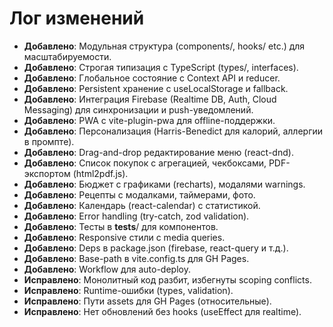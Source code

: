 # Лог изменений

- **Добавлено**: Модульная структура (components/, hooks/ etc.) для масштабируемости.
- **Добавлено**: Строгая типизация с TypeScript (types/, interfaces).
- **Добавлено**: Глобальное состояние с Context API и reducer.
- **Добавлено**: Persistent хранение с useLocalStorage и fallback.
- **Добавлено**: Интеграция Firebase (Realtime DB, Auth, Cloud Messaging) для синхронизации и push-уведомлений.
- **Добавлено**: PWA с vite-plugin-pwa для offline-поддержки.
- **Добавлено**: Персонализация (Harris-Benedict для калорий, аллергии в промпте).
- **Добавлено**: Drag-and-drop редактирование меню (react-dnd).
- **Добавлено**: Список покупок с агрегацией, чекбоксами, PDF-экспортом (html2pdf.js).
- **Добавлено**: Бюджет с графиками (recharts), модалями warnings.
- **Добавлено**: Рецепты с модалками, таймерами, фото.
- **Добавлено**: Календарь (react-calendar) с статистикой.
- **Добавлено**: Error handling (try-catch, zod validation).
- **Добавлено**: Тесты в __tests__/ для компонентов.
- **Добавлено**: Responsive стили с media queries.
- **Добавлено**: Deps в package.json (firebase, react-query и т.д.).
- **Добавлено**: Base-path в vite.config.ts для GH Pages.
- **Добавлено**: Workflow для auto-deploy.
- **Исправлено**: Монолитный код разбит, избегнуты scoping conflicts.
- **Исправлено**: Runtime-ошибки (types, validation).
- **Исправлено**: Пути assets для GH Pages (относительные).
- **Исправлено**: Нет обновлений без hooks (useEffect для realtime).